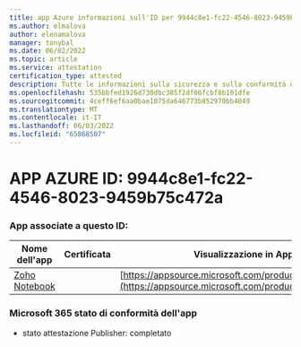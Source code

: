 ```yaml
---
title: app Azure informazioni sull'ID per 9944c8e1-fc22-4546-8023-9459b75c472a
ms.author: elmalova
author: elenamalova
manager: tonybal
ms.date: 06/02/2022
ms.topic: article
ms.service: attestation
certification_type: attested
description: Tutte le informazioni sulla sicurezza e sulla conformità disponibili per 9944c8e1-fc22-4546-8023-9459b75c472a.
ms.openlocfilehash: 535bbfed1926d730dbc385f2df06fcbf8b101dfe
ms.sourcegitcommit: 4ceff6ef6aa0bae1075da646773b852970bb4049
ms.translationtype: MT
ms.contentlocale: it-IT
ms.lasthandoff: 06/03/2022
ms.locfileid: "65868507"
---
```

# <a name="azure-app-id-9944c8e1-fc22-4546-8023-9459b75c472a"></a>APP AZURE ID: 9944c8e1-fc22-4546-8023-9459b75c472a


### <a name="apps-associated-with-this-id"></a>App associate a questo ID:
| **Nome dell'app** | **Certificata** | **Visualizzazione in AppSource** |
|--------------|---------------|-----------------------|
| [Zoho Notebook](../forward/WA200001616.md) |  | [https://appsource.microsoft.com/product/office/WA200001616](https://appsource.microsoft.com/product/office/WA200001616) |

### <a name="microsoft-365-app-compliance-status"></a>Microsoft 365 stato di conformità dell'app
- stato attestazione Publisher: completato
